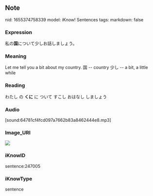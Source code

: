## Note
nid: 1655374758339
model: iKnow! Sentences
tags: 
markdown: false

### Expression
私の<b>国</b>について少しお話しましょう。

### Meaning
Let me tell you a bit about my country.
国 -- country
少し -- a bit, a little while

### Reading
わたし の <b>くに</b> に ついて すこし おはなし しましょう

### Audio
[sound:64781cf4fcd097a7662b83a8462444e8.mp3]

### Image_URI
<img src="ddb1a2c802c7f1e4b6588e39adfb27e0.jpg">

### iKnowID
sentence:247005

### iKnowType
sentence
